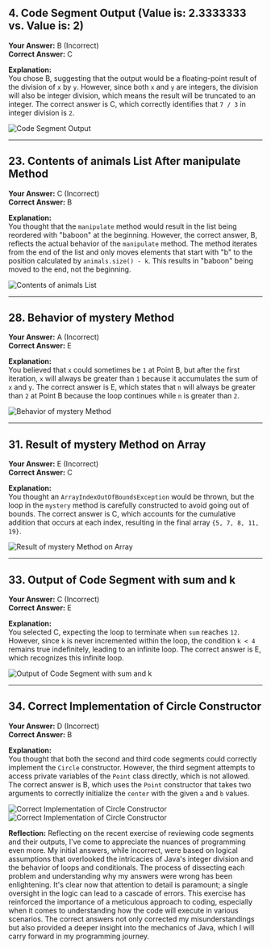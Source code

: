 ## 4. Code Segment Output (Value is: 2.3333333 vs. Value is: 2)

**Your Answer:** B (Incorrect)  
**Correct Answer:** C

**Explanation:**  
You chose B, suggesting that the output would be a floating-point result of the division of `x` by `y`. However, since both `x` and `y` are integers, the division will also be integer division, which means the result will be truncated to an integer. The correct answer is C, which correctly identifies that `7 / 3` in integer division is `2`.

![]({{site.baseurl}}/images/problem4.PNG "Code Segment Output")

---

## 23. Contents of animals List After manipulate Method

**Your Answer:** C (Incorrect)  
**Correct Answer:** B

**Explanation:**  
You thought that the `manipulate` method would result in the list being reordered with "baboon" at the beginning. However, the correct answer, B, reflects the actual behavior of the `manipulate` method. The method iterates from the end of the list and only moves elements that start with "b" to the position calculated by `animals.size() - k`. This results in "baboon" being moved to the end, not the beginning.

![]({{site.baseurl}}/images/problem23.PNG "Contents of animals List")

---

## 28. Behavior of mystery Method

**Your Answer:** A (Incorrect)  
**Correct Answer:** E

**Explanation:**  
You believed that `x` could sometimes be `1` at Point B, but after the first iteration, `x` will always be greater than `1` because it accumulates the sum of `x` and `y`. The correct answer is E, which states that `n` will always be greater than `2` at Point B because the loop continues while `n` is greater than `2`.

![]({{site.baseurl}}/images/problem28.PNG "Behavior of mystery Method")

---

## 31. Result of mystery Method on Array

**Your Answer:** E (Incorrect)  
**Correct Answer:** C

**Explanation:**  
You thought an `ArrayIndexOutOfBoundsException` would be thrown, but the loop in the `mystery` method is carefully constructed to avoid going out of bounds. The correct answer is C, which accounts for the cumulative addition that occurs at each index, resulting in the final array `{5, 7, 8, 11, 19}`.

![]({{site.baseurl}}/images/problem31.PNG "Result of mystery Method on Array")

---

## 33. Output of Code Segment with sum and k

**Your Answer:** C (Incorrect)  
**Correct Answer:** E

**Explanation:**  
You selected C, expecting the loop to terminate when `sum` reaches `12`. However, since `k` is never incremented within the loop, the condition `k < 4` remains true indefinitely, leading to an infinite loop. The correct answer is E, which recognizes this infinite loop.

![]({{site.baseurl}}/images/problem33.PNG "Output of Code Segment with sum and k")

---

## 34. Correct Implementation of Circle Constructor

**Your Answer:** D (Incorrect)  
**Correct Answer:** B

**Explanation:**  
You thought that both the second and third code segments could correctly implement the `Circle` constructor. However, the third segment attempts to access private variables of the `Point` class directly, which is not allowed. The correct answer is B, which uses the `Point` constructor that takes two arguments to correctly initialize the `center` with the given `a` and `b` values.

![]({{site.baseurl}}/images/probelm34part1.PNG "Correct Implementation of Circle Constructor")
![]({{site.baseurl}}/images/problem34part2.PNG "Correct Implementation of Circle Constructor")


**Reflection:**
Reflecting on the recent exercise of reviewing code segments and their outputs, I've come to appreciate the nuances of programming even more. My initial answers, while incorrect, were based on logical assumptions that overlooked the intricacies of Java's integer division and the behavior of loops and conditionals. The process of dissecting each problem and understanding why my answers were wrong has been enlightening. It's clear now that attention to detail is paramount; a single oversight in the logic can lead to a cascade of errors. This exercise has reinforced the importance of a meticulous approach to coding, especially when it comes to understanding how the code will execute in various scenarios. The correct answers not only corrected my misunderstandings but also provided a deeper insight into the mechanics of Java, which I will carry forward in my programming journey.